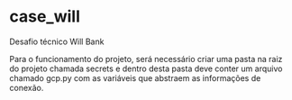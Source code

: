 # case_will
Desafio técnico Will Bank

Para o funcionamento do projeto, será necessário criar uma pasta na raiz do projeto chamada secrets e dentro desta pasta deve conter um arquivo chamado gcp.py com as variáveis que abstraem as informações de conexão.
